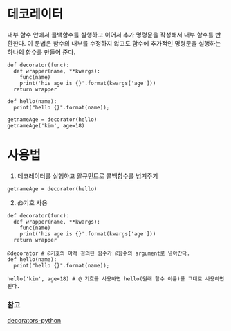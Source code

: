 # 데코레이터

내부 함수 안에서 콜백함수를 실행하고 이어서 추가 명령문을 작성해서 내부 함수를 반환한다. 
이 문법은 함수의 내부를 수정하지 않고도 함수에 추가적인 명령문을 실행하는 하나의 함수를 만들어 준다.

```
def decorator(func):
  def wrapper(name, **kwargs):
    func(name)
    print('his age is {}'.format(kwargs['age']))
  return wrapper
    
def hello(name):
  print("hello {}".format(name));

getnameAge = decorator(hello)
getnameAge('kim', age=18)
```

# 사용법

1. 데코레이터를 실행하고 알규먼트로 콜백함수를 넘겨주기
```
getnameAge = decorator(hello)
```
2. @기호 사용
```
def decorator(func):
  def wrapper(name, **kwargs):
    func(name)
    print('his age is {}'.format(kwargs['age']))
  return wrapper
    
@decorator # @기호의 아래 정의된 함수가 @함수의 argument로 넘아간다.
def hello(name):
  print("hello {}".format(name));

hello('kim', age=18) # @ 기호를 사용하면 hello(원래 함수 이름)를 그대로 사용하면 된다.
```
### 참고
[decorators-python](https://www.datacamp.com/community/tutorials/decorators-python)
